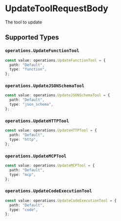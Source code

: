 # UpdateToolRequestBody

The tool to update


## Supported Types

### `operations.UpdateFunctionTool`

```typescript
const value: operations.UpdateFunctionTool = {
  path: "Default",
  type: "function",
};
```

### `operations.UpdateJSONSchemaTool`

```typescript
const value: operations.UpdateJSONSchemaTool = {
  path: "Default",
  type: "json_schema",
};
```

### `operations.UpdateHTTPTool`

```typescript
const value: operations.UpdateHTTPTool = {
  path: "Default",
  type: "http",
};
```

### `operations.UpdateMCPTool`

```typescript
const value: operations.UpdateMCPTool = {
  path: "Default",
  type: "mcp",
};
```

### `operations.UpdateCodeExecutionTool`

```typescript
const value: operations.UpdateCodeExecutionTool = {
  path: "Default",
  type: "code",
};
```

